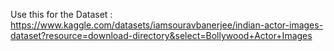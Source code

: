 Use this for the Dataset : https://www.kaggle.com/datasets/iamsouravbanerjee/indian-actor-images-dataset?resource=download-directory&select=Bollywood+Actor+Images
